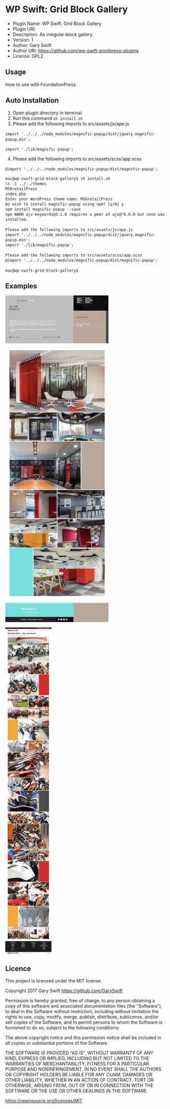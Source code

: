 # WP Swift: Grid Block Gallery

 * Plugin Name: WP Swift: Grid Block Gallery
 * Plugin URI: 
 * Description: An irregular block gallery.
 * Version: 1
 * Author: Gary Swift
 * Author URI: https://github.com/wp-swift-wordpress-plugins
 * License: GPL2

## Usage
How to use with FoundationPress.

## Auto Installation
1) Open plugin directory in terminal
2) Run this command `sh install.sh`
3) Please add the following imports to src/assets/js/app.js

`import '../../../node_modules/magnific-popup/dist/jquery.magnific-popup.min';`

`import './lib/magnific-popup';`

4) Please add the following imports to src/assets/scss/app.scss

`@import '../../../node_modules/magnific-popup/dist/magnific-popup';`

```
mac@wp-swift-grid-block-gallery$ sh install.sh
ls -1 ../../themes
M50retailPress
index.php
Enter your WordPress theme name: M50retailPress
Do wish to install magnific-popup using npm? [y/N] y
npm install magnific-popup --save
npm WARN ajv-keywords@3.1.0 requires a peer of ajv@^6.0.0 but none was installed.

Please add the following imports to src/assets/js/app.js
import '../../../node_modules/magnific-popup/dist/jquery.magnific-popup.min';
import './lib/magnific-popup';

Please add the following imports to src/assets/scss/app.scss
@import '../../../node_modules/magnific-popup/dist/magnific-popup';

mac@wp-swift-grid-block-gallery$
```

## Examples
![Dlight](screencapture-dlight-ie-project-jll-2018-06-05-10_37_05.png)

![M50](screencapture-m50honda-ie-gallery-2018-06-05-10_34_55.png)

## Licence
This project is licensed under the MIT license.

Copyright 2017 Gary Swift https://github.com/GarySwift

Permission is hereby granted, free of charge, to any person obtaining a copy of this software and associated documentation files (the "Software"), to deal in the Software without restriction, including without limitation the rights to use, copy, modify, merge, publish, distribute, sublicense, and/or sell copies of the Software, and to permit persons to whom the Software is furnished to do so, subject to the following conditions:

The above copyright notice and this permission notice shall be included in all copies or substantial portions of the Software.

THE SOFTWARE IS PROVIDED "AS IS", WITHOUT WARRANTY OF ANY KIND, EXPRESS OR IMPLIED, INCLUDING BUT NOT LIMITED TO THE WARRANTIES OF MERCHANTABILITY, FITNESS FOR A PARTICULAR PURPOSE AND NONINFRINGEMENT. IN NO EVENT SHALL THE AUTHORS OR COPYRIGHT HOLDERS BE LIABLE FOR ANY CLAIM, DAMAGES OR OTHER LIABILITY, WHETHER IN AN ACTION OF CONTRACT, TORT OR OTHERWISE, ARISING FROM, OUT OF OR IN CONNECTION WITH THE SOFTWARE OR THE USE OR OTHER DEALINGS IN THE SOFTWARE.

https://opensource.org/licenses/MIT